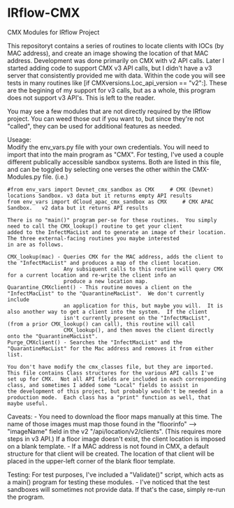 # IRflow-CMX
CMX Modules for IRflow Project

This repositoryt contains a series of routines to locate clients with IOCs (by MAC address), and create an image showing the
location of that MAC address.  Development was done primarily on CMX with v2 API calls.  Later I started adding code to support
CMX v3 API calls, but I didn't have a v3 server that consistently provided me with data.  Within the code you will see tests in
many routines like [if CMXversions.Loc_api_version == "v2":].  These are the begining of my support for v3 calls, but as a whole,
this program does not support v3 API's.  This is left to the reader.

You may see a few modules that are not directly required by the IRflow project.  You can weed those out if you want to, but since
they're not "called", they can be used for additional features as needed.

Useage:   
    Modify the env_vars.py file with your own credentials.  You will need to import that into the main program as "CMX".  For testing,
    I've used a couple different publically accessible sandbox systems.  Both are listed in this file, and can be toggled by selecting
    one verses the other within the CMX-Modules.py file.  (i.e.)
    
    #from env_vars import Devnet_cmx_sandbox as CMX		# CMX (Devnet) locations Sandbox. v3 data but it returns empty API results
    from env_vars import dCloud_apac_cmx_sandbox as CMX     # CMX APAC Sandbox.   v2 data but it returns API results
    
    There is no "main()" program per-se for these routines.  You simply need to call the CMX_lookup() routine to get your client
    added to the InfectMacList and to generate an image of their location.  The three external-facing routines you maybe interested
    in are as follows.
     
    CMX_lookup(mac) - Queries CMX for the MAC address, adds the client to the "InfectMacList" and produces a map of the client location.
                      Any subsiquent calls to this routine will query CMX for a current location and re-write the client info an
                      produce a new location map.
    Quarantine_CMXclient() - This routine moves a client on the "InfectMacList" to the "QuarantineMacList".  We don't currently include
                      an application for this, but maybe you will.  It is also another way to get a client into the system.  If the client
                      isn't currently present on the "InfectMacList", (from a prior CMX_lookup() can call), this routine will call
                      CMX_lookup(), and then moves the client directly onto the "QuarantineMacList".
    Purge_CMXclient() - Searches the "InfectMacList" and the "QuarantineMacList" for the Mac address and removes it from either list.
    
    You don't have modify the cmx_classes file, but they are imported.  This file contains Class structures for the various API calls I've
    set up for CMX.  Not all API fields are included in each corresponding class, and sometimes I added some "Local" fields to assist in
    the development of this project, but probably wouldn't be needed in a production mode.  Each class has a "print" function as well, that
    maybe useful.
    
Caveats:
    -  You need to download the floor maps manually at this time.  The name of those images must map those found in the "floorinfo" --> 
       "imageName" field in the v2 "/api/location/v2/clients".   (This requires more steps in v3 API.)   If a floor image doesn't exist,
       the client location is imposed on a blank template.
    -  If a MAC address is not found in CMX, a default structure for that client will be created.  The location of that client will be 
       placed in the upper-left corner of the blank floor template.

Testing:
    For test purposes, I've included a "Validate()" script, which acts as a main() program for testing these modules.
    -  I've noticed that the test sandboxes will sometimes not provide data.  If that's the case, simply re-run the program.
